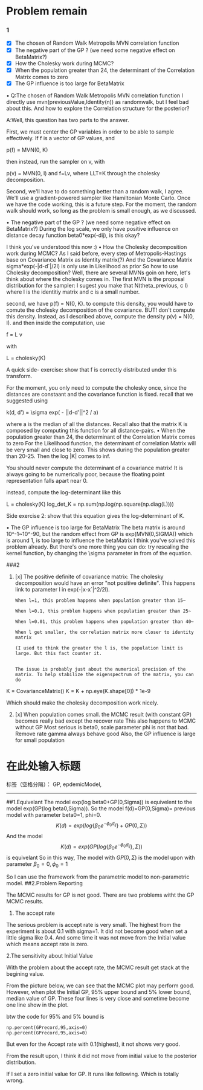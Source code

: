 # Problem remain
### 1
- [x] The chosen of Random Walk Metropolis MVN correlation function
- [x] The negative part of the GP ? (we need some negative effect on BetaMatrix?)
- [x] How the Cholesky work during MCMC?
- [x] When the population greater than 24, the determinant of the Correlation Matrix comes to zero
- [x] The GP influence is too large for BetaMatrix

• Q:The chosen of Random Walk Metropolis MVN correlation function
I directly use mvn(previousValue,Identity(n)) as randomwalk, but I feel bad about this.
And how to explore the Correlation structure for the posterior?

A:Well, this question has two parts to the answer. 

First, we must center the GP variables in order to be able to sample effectively. If f is a vector of GP values, and 

p(f) = MVN(0, K)

then instead, run the sampler on v, with 

p(v) = MVN(0, I)
and f=Lv, where LLT=K through the cholesky decomposition.

Second, we'll have to do something better than a random walk, I agree. We'll use a gradient-powered sampler like Hamiltonian Monte Carlo. Once we have the code working, this is a future step. For the moment, the random walk should work, so long as the problem is small enough, as we discussed. 
 
•  The negative part of the GP ? (we need some negative effect on BetaMatrix?)
During the log scale, we only have positive influence on distance decay function beta0*exp(-dij), is this okay?

I think you've understood this now :) 
•  How the Cholesky decomposition work during MCMC?
As I said before, every step of Metropolis-Hastings base on Covariance Matrix as Identity matrix(?)
And the Covariance Matrix sigma*exp(-|d-d`|/2l) is only use in Likelihood as prior
So how to use Cholesky decomposition?
Well, there are several MVNs goin on here, let's think about where the cholesky comes in. The first MVN is the proposal distribution for the sampler: I sugest you make that
N(theta_previous, c I)
 where I is the identitiy matrix and c is a small number.

second, we have 
p(f) = N(0, K). to compute this density, you would have to comute the cholesky decomposition of the covariance. BUT! don't compute this density. Instead, as I described above, compute the density
p(v) = N(0, I). and then inside the computation, use

f = L v

with

L = cholesky(K)

A quick side- exercise: show that f is correctly distributed under this transform.

For the moment, you only need to compute the cholesky once, since the distances are constaant and the covariance function is fixed. recall that we suggested using

k(d, d') = \sigma exp( - ||d-d'||^2 / a)

where a is the median of all the distances. Recall also that the matrix K is composed by computing this function for all distance-pairs. 
•  When the population greater than 24, the determinant of the Correlation Matrix comes to zero
For the Likelihood function, the determinant of correlation Matrix will be very small and close to zero. This shows during the population greater than 20-25. Then the log |K| comes to inf.

You should never compute the determinant of a covariance matrix! It is always going to be numerically poor, because the floating point representation falls apart near 0. 

instead, compute the log-determinant like this

L = cholesky(K)
log_det_K = np.sum(np.log(np.square(np.diag(L))))

Side exercise 2: show that this equation gives the log-determinant of K. 


•  The GP influence is too large for BetaMatrix
The beta matrix is around 10^-1~10^-90, but the random effect from GP is exp(MVN(0,SIGMA)) which is around 1, is too large to influence the betaMatrix
I think you've solved this problem already. But there's one more thing you can do: try rescaling the kernel function, by changing the \sigma parameter in from of the equation. 

###2
1. [x] The positive definite of covariance matrix:
       The cholesky decomposition would have an error "not positive definite".
       This happens link to parameter l in exp(-|x-x`|^2/2l).

       When l=1, this problem happens when population greater than 15~
       
       When l=0.1, this problem happens when population greater than 25~
       
       When l=0.01, this problem happens when population greater than 40~
       
       When l get smaller, the correlation matrix more closer to identity matrix
       
       (I used to think the greater the l is, the population limit is large. But this fact counter it.
       
       
       The issue is probably just about the numerical precision of the matrix. To help stabilize the eigenspectrum of the matrix, you can do

K = CovarianceMatrix()
K = K + np.eye(K.shape[0]) * 1e-9

Which should make the cholesky decomposition work nicely.

       
       
2. [x] When population comes small. the MCMC result (with constant GP) becomes really bad except the recover rate
       This also happens to MCMC without GP
       Most serious is beta0, scale parameter phi is not that bad. Remove rate gamma always behave good
       Also, the GP influence is large for small population
# 在此处输入标题

标签（空格分隔）： GP, epdemicModel,

---
##1.Equivelant
The model exp(log beta0+GP(0,Sigma)) is equivelent to the model exp(GP(log beta0,Sigma)). So the model f(d)=GP(0,Sigma)= previous model with parameter beta0=1, phi=0.
$$K(d)=exp(log \{\beta_{0}e^{-\phi_0d_{ij}}\}+GP(0,\Sigma))$$
And the model
$$K(d)=exp(GP(log \{\beta_{0}e^{-\phi_0d_{ij}}\},\Sigma))$$
is equivelant
So in this way, The model with $GP(0,\Sigma)$ is the model upon with parameter $\beta_0=0,\phi_0=1$


So I can use the framework from the parametric model to non-parametric model.
##2.Problem Reporting

The MCMC results for GP is not good.
There are two problems witht the GP MCMC results.

 1. The accept rate

The serious problem is accept rate is very small. The highest from the experiment is about 0.1 with sigma=1. It did not become good when set a little sigma like 0.4.
And some time it was not move from the Initial value which means accept rate is zero.

 2.The sensitivity about Initial Value 
 
With the problem about the accept rate, the MCMC result get stack at the begining value. 
    
From the picture below, we can see that the MCMC plot may perform good. However, when plot the Initial GP, 95% upper bound and 5% lower bound, median value of GP. These four lines is very close and sometime become one line show in the plot.

btw the code for 95% and 5% bound is 

    np.percent(GPrecord,95,axis=0)
    np.percent(GPrecord,95,axis=0)

But even for the Accept rate with 0.1(highest), it not shows very good.



From the result upon, I think it did not move from initial value to the posterior distribution.


If I set a zero initial value for GP. It runs like following. Which is totally wrong.




